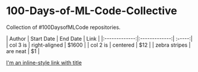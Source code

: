 # 100-Days-of-ML-Code-Collective
Collection of #100DaysofMLCode repositories. 


| Author        | Start Date    |  End Date    |  Link  |
|:-------------:|:-------------:| :-----:|
| col 3 is      | right-aligned |  $1600 |
| col 2 is      | centered      |    $12 |
| zebra stripes | are neat      |     $1 |


[I'm an inline-style link with title](https://www.google.com "Google's Homepage")
